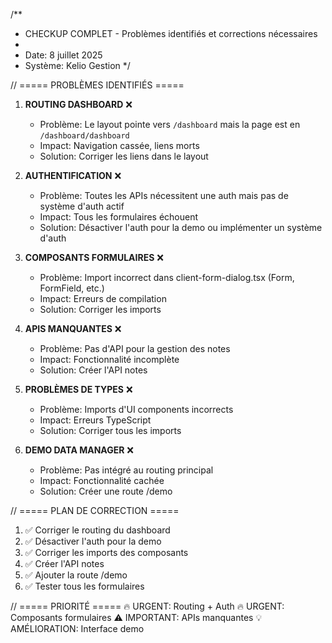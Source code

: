 /**
 * CHECKUP COMPLET - Problèmes identifiés et corrections nécessaires
 * 
 * Date: 8 juillet 2025
 * Système: Kelio Gestion
 */

// ===== PROBLÈMES IDENTIFIÉS =====

1. **ROUTING DASHBOARD** ❌
   - Problème: Le layout pointe vers `/dashboard` mais la page est en `/dashboard/dashboard`
   - Impact: Navigation cassée, liens morts
   - Solution: Corriger les liens dans le layout

2. **AUTHENTIFICATION** ❌
   - Problème: Toutes les APIs nécessitent une auth mais pas de système d'auth actif
   - Impact: Tous les formulaires échouent
   - Solution: Désactiver l'auth pour la demo ou implémenter un système d'auth

3. **COMPOSANTS FORMULAIRES** ❌
   - Problème: Import incorrect dans client-form-dialog.tsx (Form, FormField, etc.)
   - Impact: Erreurs de compilation
   - Solution: Corriger les imports

4. **APIS MANQUANTES** ❌
   - Problème: Pas d'API pour la gestion des notes
   - Impact: Fonctionnalité incomplète
   - Solution: Créer l'API notes

5. **PROBLÈMES DE TYPES** ❌
   - Problème: Imports d'UI components incorrects
   - Impact: Erreurs TypeScript
   - Solution: Corriger tous les imports

6. **DEMO DATA MANAGER** ❌
   - Problème: Pas intégré au routing principal
   - Impact: Fonctionnalité cachée
   - Solution: Créer une route /demo

// ===== PLAN DE CORRECTION =====

1. ✅ Corriger le routing du dashboard
2. ✅ Désactiver l'auth pour la demo
3. ✅ Corriger les imports des composants
4. ✅ Créer l'API notes
5. ✅ Ajouter la route /demo
6. ✅ Tester tous les formulaires

// ===== PRIORITÉ =====
🔥 URGENT: Routing + Auth
🔥 URGENT: Composants formulaires
⚠️  IMPORTANT: APIs manquantes
💡 AMÉLIORATION: Interface demo
